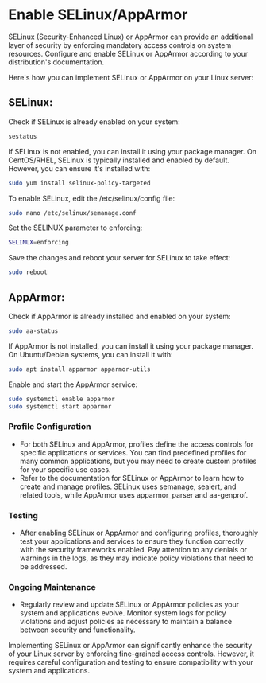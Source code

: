 # Enable SELinux/AppArmor
SELinux (Security-Enhanced Linux) or AppArmor can provide an additional layer of security by enforcing mandatory access controls on system resources. Configure and enable SELinux or AppArmor according to your distribution's documentation.

Here's how you can implement SELinux or AppArmor on your Linux server:

## SELinux:
Check if SELinux is already enabled on your system:
```bash
sestatus
```
If SELinux is not enabled, you can install it using your package manager. On CentOS/RHEL, SELinux is typically installed and enabled by default. However, you can ensure it's installed with:
```bash
sudo yum install selinux-policy-targeted
```

To enable SELinux, edit the /etc/selinux/config file:
```bash
sudo nano /etc/selinux/semanage.conf
```

Set the SELINUX parameter to enforcing:
```bash 
SELINUX=enforcing
```
Save the changes and reboot your server for SELinux to take effect:
```bash
sudo reboot
```

## AppArmor:
Check if AppArmor is already installed and enabled on your system:
```bash
sudo aa-status
```
If AppArmor is not installed, you can install it using your package manager. On Ubuntu/Debian systems, you can install it with:
```bash
sudo apt install apparmor apparmor-utils
```
Enable and start the AppArmor service:
```bash
sudo systemctl enable apparmor
sudo systemctl start apparmor
```

### Profile Configuration
- For both SELinux and AppArmor, profiles define the access controls for specific applications or services. You can find predefined profiles for many common applications, but you may need to create custom profiles for your specific use cases.
- Refer to the documentation for SELinux or AppArmor to learn how to create and manage profiles. SELinux uses semanage, sealert, and related tools, while AppArmor uses apparmor_parser and aa-genprof.

### Testing
- After enabling SELinux or AppArmor and configuring profiles, thoroughly test your applications and services to ensure they function correctly with the security frameworks enabled. Pay attention to any denials or warnings in the logs, as they may indicate policy violations that need to be addressed.

### Ongoing Maintenance
- Regularly review and update SELinux or AppArmor policies as your system and applications evolve. Monitor system logs for policy violations and adjust policies as necessary to maintain a balance between security and functionality.

Implementing SELinux or AppArmor can significantly enhance the security of your Linux server by enforcing fine-grained access controls. However, it requires careful configuration and testing to ensure compatibility with your system and applications.







